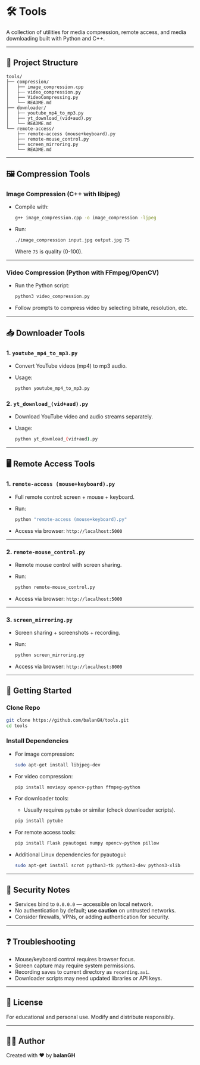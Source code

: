 # 🛠️ Tools

A collection of utilities for media compression, remote access, and media downloading built with Python and C++.

---

## 📁 Project Structure

```plaintext
tools/
├── compression/
│   ├── image_compression.cpp
│   ├── video_compression.py
│   ├── VideoCompressing.py
│   └── README.md
├── downloader/
│   ├── youtube_mp4_to_mp3.py
│   ├── yt_download_(vid+aud).py
│   └── README.md
└── remote-access/
    ├── remote-access (mouse+keyboard).py
    ├── remote-mouse_control.py
    ├── screen_mirroring.py
    └── README.md
```

---

## 🖼️ Compression Tools

### Image Compression (C++ with libjpeg)

* Compile with:

  ```bash
  g++ image_compression.cpp -o image_compression -ljpeg
  ```

* Run:

  ```bash
  ./image_compression input.jpg output.jpg 75
  ```

  Where `75` is quality (0-100).

---

### Video Compression (Python with FFmpeg/OpenCV)

* Run the Python script:

  ```bash
  python3 video_compression.py
  ```

* Follow prompts to compress video by selecting bitrate, resolution, etc.

---

## 📥 Downloader Tools

### 1. `youtube_mp4_to_mp3.py`

* Convert YouTube videos (mp4) to mp3 audio.

* Usage:

  ```bash
  python youtube_mp4_to_mp3.py
  ```

### 2. `yt_download_(vid+aud).py`

* Download YouTube video and audio streams separately.

* Usage:

  ```bash
  python yt_download_(vid+aud).py
  ```

---

## 🖥️ Remote Access Tools

### 1. `remote-access (mouse+keyboard).py`

* Full remote control: screen + mouse + keyboard.

* Run:

  ```bash
  python "remote-access (mouse+keyboard).py"
  ```

* Access via browser: `http://localhost:5000`

---

### 2. `remote-mouse_control.py`

* Remote mouse control with screen sharing.

* Run:

  ```bash
  python remote-mouse_control.py
  ```

* Access via browser: `http://localhost:5000`

---

### 3. `screen_mirroring.py`

* Screen sharing + screenshots + recording.

* Run:

  ```bash
  python screen_mirroring.py
  ```

* Access via browser: `http://localhost:8000`

---

## 🚀 Getting Started

### Clone Repo

```bash
git clone https://github.com/balanGH/tools.git
cd tools
```

### Install Dependencies

* For image compression:

  ```bash
  sudo apt-get install libjpeg-dev
  ```

* For video compression:

  ```bash
  pip install moviepy opencv-python ffmpeg-python
  ```

* For downloader tools:

  * Usually requires `pytube` or similar (check downloader scripts).

  ```bash
  pip install pytube
  ```

* For remote access tools:

  ```bash
  pip install Flask pyautogui numpy opencv-python pillow
  ```

* Additional Linux dependencies for pyautogui:

  ```bash
  sudo apt-get install scrot python3-tk python3-dev python3-xlib
  ```

---

## 🔐 Security Notes

* Services bind to `0.0.0.0` — accessible on local network.
* No authentication by default; **use caution** on untrusted networks.
* Consider firewalls, VPNs, or adding authentication for security.

---

## ❓ Troubleshooting

* Mouse/keyboard control requires browser focus.
* Screen capture may require system permissions.
* Recording saves to current directory as `recording.avi`.
* Downloader scripts may need updated libraries or API keys.

---

## 📄 License

For educational and personal use. Modify and distribute responsibly.

---

## 👨‍💻 Author

Created with ❤️ by **balanGH**
